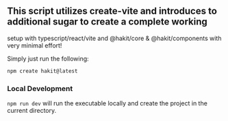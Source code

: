 ## This script utilizes create-vite and introduces to additional sugar to create a complete working
setup with typescript/react/vite and @hakit/core & @hakit/components with very minimal effort!

Simply just run the following:

```bash
npm create hakit@latest
```

### Local Development
`npm run dev` will run the executable locally and create the project in the current directory.